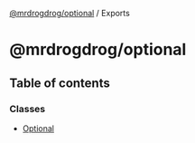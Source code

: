 [@mrdrogdrog/optional](README.md) / Exports

# @mrdrogdrog/optional

## Table of contents

### Classes

- [Optional](classes/Optional.md)
